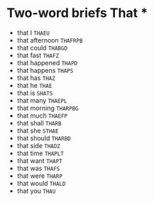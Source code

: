 # Two-word briefs That *

* that I `THAEU`
* that afternoon `THAFRPB`
* that could `THABGD`
* that fast `THAFZ`
* that happened `THAPD`
* that happens `THAPS`
* that has `THAZ`
* that he `THAE`
* that is `SHATS`
* that many `THAEPL`
* that morning `THARPBG`
* that much `THAEFP`
* that shall `THARB`
* that she `STHAE`
* that should `THARBD`
* that side `THADZ`
* that time `THAPLT`
* that want `THAPT`
* that was `THAFS`
* that were `THARP`
* that would `THALD`
* that you `THAU`
